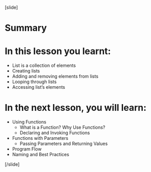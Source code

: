 
[slide]
# Summary


# In this lesson you learnt:

- List is a collection of elements
- Creating lists
- Adding and removing elements from lists
- Looping through lists
- Accessing list’s elements



# In the next lesson, you will learn:

- Using Functions
  - What is a Function? Why Use Functions?
  - Declaring and Invoking Functions
- Functions with Parameters
  - Passing Parameters and Returning Values
- Program Flow
- Naming and Best Practices



[/slide]